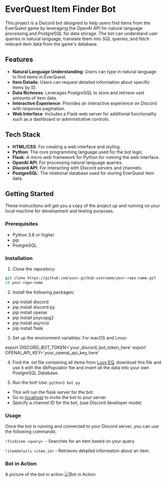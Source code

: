 # EverQuest Item Finder Bot

This project is a Discord bot designed to help users find items from the EverQuest game by leveraging the OpenAI API for natural language processing and PostgreSQL for data storage. The bot can understand user queries in natural language, translate them into SQL queries, and fetch relevant item data from the game's database.

## Features

- **Natural Language Understanding**: Users can type in natural language to find items in EverQuest.
- **Item Details**: Users can request detailed information about specific items by ID.
- **Data Richness**: Leverages PostgreSQL to store and retrieve vast amounts of item data.
- **Interactive Experience**: Provides an interactive experience on Discord with response pagination.
- **Web Interface**: Includes a Flask web server for additional functionality such as a dashboard or administrative controls.

## Tech Stack

- **HTML/CSS**: For creating a web interface and styling.
- **Python**: The core programming language used for the bot logic.
- **Flask**: A micro web framework for Python for running the web interface.
- **OpenAI API**: For processing natural language queries.
- **Discord API**: For interacting with Discord servers and channels.
- **PostgreSQL**: The relational database used for storing EverQuest item data.

## Getting Started

These instructions will get you a copy of the project up and running on your local machine for development and testing purposes.

### Prerequisites

- Python 3.8 or higher
- pip
- PostgreSQL

### Installation

1. Clone the repository:

```bash
git clone https://github.com/your-github-username/your-repo-name.git
cd your-repo-name
```

2. Install the following packages:

- pip install discord
- pip install discord.py
- pip install openai
- pip install psycopg2
- pip install asyncio
- pip install flask

3. Set up the environment variables:
   For macOS and Linux:

export DISCORD_BOT_TOKEN='your_discord_bot_token_here'
export OPENAI_API_KEY='your_openai_api_key_here'

4. Find the .txt file containing all items from [Lucy EQ](https://lucy.allakhazam.com), download this file and use it with the dbPopulator file and insert all the data into your own PostgreSQL Database.

5. Run the bot!
   Use: `python3 bot.py`

- This will run the flask server for the bot.
- Go to [localhost](http://localhost:8080) to invite the bot to your server
- Specify a channel ID for the bot, (use Discord developer mode)

### Usage

Once the bot is running and connected to your Discord server, you can use the following commands:

`!finditem <query> `- Searches for an item based on your query.

`!itemdetails <item_id>` - Retrieves detailed information about an item.

### Bot in Action

A picture of the bot in action
![Bot in Action](/Users/sean/Documents/GPTBot/ChatGPTDiscordBot/Example.png)
